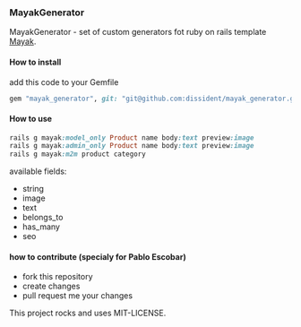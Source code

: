 ### MayakGenerator

MayakGenerator - set of custom generators fot ruby on rails template
[Mayak](https://github.com/dymio/mayak).

#### How to install

add this code to your Gemfile

``` ruby
gem "mayak_generator", git: "git@github.com:dissident/mayak_generator.git"
```

#### How to use

``` ruby
rails g mayak:model_only Product name body:text preview:image
rails g mayak:admin_only Product name body:text preview:image
rails g mayak:m2m product category
```

available fields:

- string
- image
- text
- belongs_to
- has_many
- seo

#### how to contribute (specialy for Pablo Escobar)

- fork this repository
- create changes
- pull request me your changes

This project rocks and uses MIT-LICENSE.
